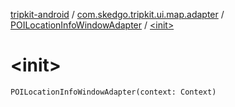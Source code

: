 [tripkit-android](../../index.md) / [com.skedgo.tripkit.ui.map.adapter](../index.md) / [POILocationInfoWindowAdapter](index.md) / [&lt;init&gt;](./-init-.md)

# &lt;init&gt;

`POILocationInfoWindowAdapter(context: Context)`